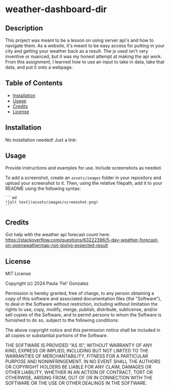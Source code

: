 # weather-dashboard-dir

## Description

This project was meant to be a lesson on using server api's and how to navigate them. As a website, it's meant to be easy access for putting in your city and getting your weather back as a result. The js used isn't very inventive or nuanced, but it was my honest attempt at making the api work. From this assignment, I learned how to use an input to take in data, take that data, and put it onto a webpage. 

## Table of Contents 

- [Installation](#installation)
- [Usage](#usage)
- [Credits](#credits)
- [License](#license)

## Installation

No installation needed! Just a link:

## Usage

Provide instructions and examples for use. Include screenshots as needed.

To add a screenshot, create an `assets/images` folder in your repository and upload your screenshot to it. Then, using the relative filepath, add it to your README using the following syntax:

    ```md
    ![alt text](assets/images/screenshot.png)
    ```

## Credits

Got help with the weather api forecast count here:
https://stackoverflow.com/questions/63222396/5-day-weather-forecast-on-openweathermap-not-giving-expected-result

## License

MIT License

Copyright (c) 2024 Paula 'Fel' Gonzalez

Permission is hereby granted, free of charge, to any person obtaining a copy
of this software and associated documentation files (the "Software"), to deal
in the Software without restriction, including without limitation the rights
to use, copy, modify, merge, publish, distribute, sublicense, and/or sell
copies of the Software, and to permit persons to whom the Software is
furnished to do so, subject to the following conditions:

The above copyright notice and this permission notice shall be included in all
copies or substantial portions of the Software.

THE SOFTWARE IS PROVIDED "AS IS", WITHOUT WARRANTY OF ANY KIND, EXPRESS OR
IMPLIED, INCLUDING BUT NOT LIMITED TO THE WARRANTIES OF MERCHANTABILITY,
FITNESS FOR A PARTICULAR PURPOSE AND NONINFRINGEMENT. IN NO EVENT SHALL THE
AUTHORS OR COPYRIGHT HOLDERS BE LIABLE FOR ANY CLAIM, DAMAGES OR OTHER
LIABILITY, WHETHER IN AN ACTION OF CONTRACT, TORT OR OTHERWISE, ARISING FROM,
OUT OF OR IN CONNECTION WITH THE SOFTWARE OR THE USE OR OTHER DEALINGS IN THE
SOFTWARE.

